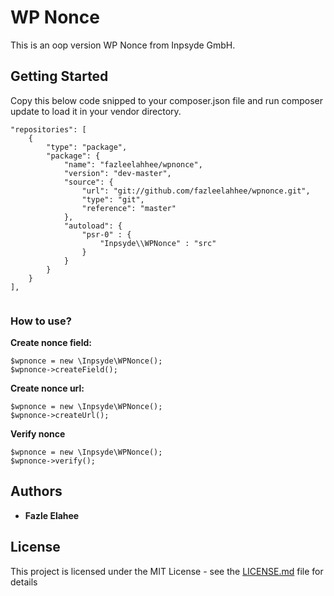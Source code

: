 # WP Nonce

This is an oop version WP Nonce from Inpsyde GmbH. 

## Getting Started

Copy this below code snipped to your composer.json file and run composer update to load it in your vendor directory.

```
"repositories": [
    {
        "type": "package",
        "package": {
            "name": "fazleelahhee/wpnonce",
            "version": "dev-master",
            "source": {
                "url": "git://github.com/fazleelahhee/wpnonce.git",
                "type": "git",
                "reference": "master"
            },
            "autoload": {
                "psr-0" : {
                    "Inpsyde\\WPNonce" : "src"
                }
            }
        }
    }
],


```

### How to use?

**Create nonce field:**
```
$wpnonce = new \Inpsyde\WPNonce();
$wpnonce->createField();
```

**Create nonce url:**
```
$wpnonce = new \Inpsyde\WPNonce();
$wpnonce->createUrl();
```

**Verify nonce** 
```
$wpnonce = new \Inpsyde\WPNonce();
$wpnonce->verify();
```

## Authors

* **Fazle Elahee**


## License

This project is licensed under the MIT License - see the [LICENSE.md](LICENSE.md) file for details
